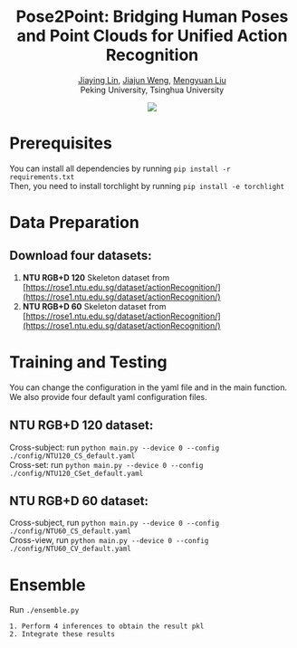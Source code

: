 <p align="center">
  <h1 align="center">Pose2Point: Bridging Human Poses and Point Clouds for Unified Action Recognition</h1>
  <p align="center">
    <a href="https://scholar.google.com/citations?user=kU4rtNQAAAAJ&hl=en">Jiaying Lin</a></sup>,
    <a href="https://scholar.google.com/citations?user=goMNmRIAAAAJ&hl=en">Jiajun Weng</a></sup>,
    <a href="https://scholar.google.com.hk/citations?user=woX_4AcAAAAJ&hl=zh-CN">Mengyuan Liu</a></sup>
    <br>
    </sup> Peking University, Tsinghua University
  </p>
</p>

<div align=center>
<img src="https://github.com/jolin830/Pose2Point/tree/main/figs/P2P.png"/>
</div>


# Prerequisites
You can install all dependencies by running ```pip install -r requirements.txt```  <br />
Then, you need to install torchlight by running ```pip install -e torchlight```  <br />

# Data Preparation
## Download four datasets:
1. **NTU RGB+D 120** Skeleton dataset from [https://rose1.ntu.edu.sg/dataset/actionRecognition/](https://rose1.ntu.edu.sg/dataset/actionRecognition/) <br />
2. **NTU RGB+D 60** Skeleton dataset from [https://rose1.ntu.edu.sg/dataset/actionRecognition/](https://rose1.ntu.edu.sg/dataset/actionRecognition/) <br />



# Training and Testing
You can change the configuration in the yaml file and in the main function. We also provide four default yaml configuration files. <br />

## NTU RGB+D 120 dataset:
Cross-subject: run ```python main.py --device 0 --config ./config/NTU120_CS_default.yaml``` <br />
Cross-set: run ```python main.py --device 0 --config ./config/NTU120_CSet_default.yaml``` <br />


## NTU RGB+D 60 dataset:
Cross-subject, run ```python main.py --device 0 --config ./config/NTU60_CS_default.yaml``` <br />
Cross-view, run ```python main.py --device 0 --config ./config/NTU60_CV_default.yaml``` <br />




# Ensemble
Run ```./ensemble.py```
```
1. Perform 4 inferences to obtain the result pkl
2. Integrate these results
```

